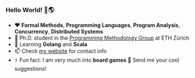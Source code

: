 ### Hello World! 👋🌎 
- ❤️ **Formal Methods**, **Programming Languages**, **Program Analysis**, **Concurrency**, **Distributed Systems**
- 🔭 Ph.D. student in the [Programming Methodology Group](https://www.pm.inf.ethz.ch/) at ETH Zürich
- 🌱 Learning **Golang** and **Scala**
- 📫 Check [my website](https://joaocpereira.me) for contact info
- ⚡ Fun fact: I am very much into **board games** 🎲 Send me your cool suggestions!

<!--
**jcp19/jcp19** is a ✨ _special_ ✨ repository because its `README.md` (this file) appears on your GitHub profile.

Here are some ideas to get you started:

- 🔭 I’m currently working on ...
- 🌱 I’m currently learning ...
- 👯 I’m looking to collaborate on ...
- 🤔 I’m looking for help with ...
- 💬 Ask me about ...
- 📫 How to reach me: ...
- 😄 Pronouns: ...
- ⚡ Fun fact: ...
-->
